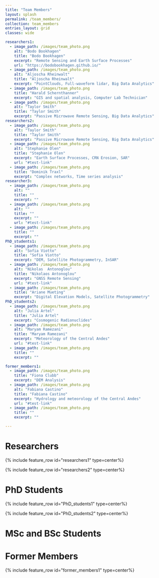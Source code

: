 ```yaml
---
title: "Team Members"
layout: splash
permalink: /team_members/
collection: team_members
entries_layout: grid
classes: wide

researchers1:
  - image_path: /images/team_photo.png
    alt: "Bodo Bookhagen"
    title: "Bodo Bookhagen"
    excerpt: "Remote Sensing and Earth Surface Processes"
    url: "https://bodobookhagen.github.io/"
  - image_path: /images/team_photo.png
    alt: "Aljoscha Rheinwalt"
    title: "Aljoscha Rheinwalt"
    excerpt: "PointClouds, Full-waveform lidar, Big Data Analytics"
  - image_path: /images/team_photo.png
    title: "Harald Schernthanner"
    excerpt: "GIS and spatial analysis, Computer Lab Technician"
  - image_path: /images/team_photo.png
    alt: "Taylor Smith"
    title: "Taylor Smith"
    excerpt: "Passive Microwave Remote Sensing, Big Data Analytics"
researchers2:
  - image_path: /images/team_photo.png
    alt: "Taylor Smith"
    title: "Taylor Smith"
    excerpt: "Passive Microwave Remote Sensing, Big Data Analytics"
  - image_path: /images/team_photo.png
    alt: "Stephanie Olen"
    title: "Stephanie Olen"
    excerpt: "Earth Surface Processes, CRN Erosion, SAR"
    url: "#test-link"
  - image_path: /images/team_photo.png
    title: "Dominik Traxl"
    excerpt: "Complex networks, Time series analysis"
researcher3:
  - image_path: /images/team_photo.png
    alt: ""
    title: ""
    excerpt: ""
  - image_path: /images/team_photo.png
    alt: ""
    title: ""
    excerpt: ""
    url: "#test-link"
  - image_path: /images/team_photo.png
    title: ""
    excerpt: ""
PhD_students1:
  - image_path: /images/team_photo.png
    alt: "Sofia Viotto"
    title: "Sofia Viotto"
    excerpt: "DEM, Satellite Photogrammetry, InSAR"
  - image_path: /images/team_photo.png
    alt: "Nikolas  Antonoglou"
    title: "Nikolaos Antonoglou"
    excerpt: "GNSS Remote Sensing"
    url: "#test-link"
  - image_path: /images/team_photo.png
    title: "Ariane Mueting"
    excerpt: "Digital Elevation Models, Satellite Photogrammetry"
PhD_students2:
  - image_path: /images/team_photo.png
    alt: "Julia Artel"
    title: "Julia Artel"
    excerpt: "Cosmogenic Radionuclides"
  - image_path: /images/team_photo.png
    alt: "Maryam Ramezani"
    title: "Maryam Ramezani"
    excerpt: "Meteorology of the Central Andes"
    url: "#test-link"
  - image_path: /images/team_photo.png
    title: ""
    excerpt: ""

former_members1:
  - image_path: /images/team_photo.png
    title: "Fiona Clubb"
    excerpt: "DEM Analysis"
  - image_path: /images/team_photo.png
    alt: "Fabiana Castino"
    title: "Fabiana Castino"
    excerpt: "Hydrology and meteorology of the Central Andes"
    url: "#test-link"
  - image_path: /images/team_photo.png
    title: ""
    excerpt: ""

---
```

# Researchers
{% include feature_row id="researchers1" type=center%}

{% include feature_row id="researchers2" type=center%}

# PhD Students

{% include feature_row id="PhD_students1" type=center%}

{% include feature_row id="PhD_students2" type=center%}

# MSc and BSc Students


# Former Members

{% include feature_row id="former_members1" type=center%}
